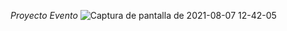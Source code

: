 *Proyecto Evento*
![Captura de pantalla de 2021-08-07 12-42-05](https://user-images.githubusercontent.com/49200646/128609997-483ee9d8-7701-4f03-81df-d1dbcf84317b.png)
